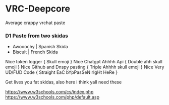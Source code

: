 # VRC-Deepcore
Average crappy vrchat paste


### D1 Paste from two skidas

- Awooochy | Spanish Skida
- Biscuit | French Skida


Nice token logger { Skull emoji }
Nice Chatgpt Ahhhh Api { Double ahh skull emoji }
Nice Github and Dnspy pasting { Triple Ahhhh skull emoji }
Nice Very UD/FUD Code { Straight EaC bYpPasSeN rIgHt HeRe }


Get lives you fat skidas, also here i think yall need these

https://www.w3schools.com/cs/index.php
https://www.w3schools.com/php/default.asp
